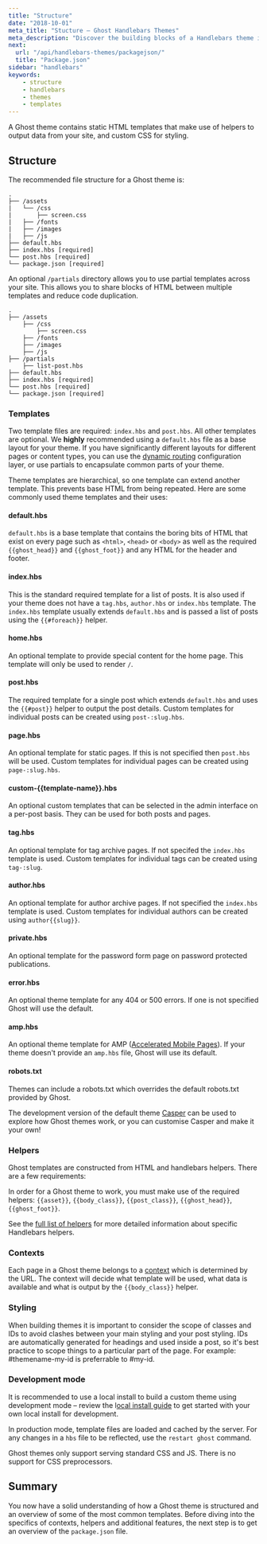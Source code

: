 ```yaml
---
title: "Structure"
date: "2018-10-01"
meta_title: "Stucture – Ghost Handlebars Themes"
meta_description: "Discover the building blocks of a Handlebars theme in Ghost and start building your custom publication! Read more about the structure of a Ghost theme 👉"
next: 
  url: "/api/handlebars-themes/packagejson/"
  title: "Package.json"
sidebar: "handlebars"
keywords:
    - structure
    - handlebars
    - themes
    - templates
---
```

A Ghost theme contains static HTML templates that make use of helpers to output data from your site, and custom CSS for styling. 

## Structure

The recommended file structure for a Ghost theme is:

```
.
├── /assets
|   └── /css
|       ├── screen.css
|   ├── /fonts
|   ├── /images
|   ├── /js
├── default.hbs
├── index.hbs [required]
└── post.hbs [required]
└── package.json [required]
```

An optional `/partials` directory allows you to use partial templates across your site. This allows you to share blocks of HTML between multiple templates and reduce code duplication. 

```
.
├── /assets
    ├── /css
        ├── screen.css
    ├── /fonts
    ├── /images
    ├── /js
├── /partials
    ├── list-post.hbs
├── default.hbs
├── index.hbs [required]
└── post.hbs [required]
└── package.json [required]
```

### Templates

Two template files are required: `index.hbs` and `post.hbs`. All other templates are optional. We **highly** recommended using  a `default.hbs` file as a base layout for your theme. If you have significantly different layouts for different pages or content types, you can use the [dynamic routing](/concepts/routing/) configuration layer, or use partials to encapsulate common parts of your theme. 

Theme templates are hierarchical, so one template can extend another template. This prevents base HTML from being repeated. Here are some commonly used theme templates and their uses:

#### default.hbs
`default.hbs` is a base template that contains the boring bits of HTML that exist on every page such as `<html>`, `<head>` or `<body>` as well as the required `{{ghost_head}}` and `{{ghost_foot}}` and any HTML for the header and footer.

#### index.hbs
This is the standard required template for a list of posts. It is also used if your theme does not have a `tag.hbs`, `author.hbs` or `index.hbs` template. The `index.hbs` template usually extends `default.hbs` and is passed a list of posts using the `{{#foreach}}` helper.

#### home.hbs
An optional template to provide special content for the home page. This template will only be used to render `/`.

#### post.hbs
The required template for a single post which extends `default.hbs` and uses the `{{#post}}` helper to output the post details. Custom templates for individual posts can be created using `post-:slug.hbs`.

#### page.hbs
An optional template for static pages. If this is not specified then `post.hbs` will be used. Custom templates for individual pages can be created using `page-:slug.hbs`.

#### custom-{{template-name}}.hbs
An optional custom templates that can be selected in the admin interface on a per-post basis. They can be used for both posts and pages.

#### tag.hbs
An optional template for tag archive pages. If not specifed the `index.hbs` template is used. Custom templates for individual tags can be created using `tag-:slug`.

#### author.hbs
An optional template for author archive pages. If not specified the `index.hbs` template is used. Custom templates for individual authors can be created using `author{{slug}}`.

#### private.hbs
An optional template for the password form page on password protected publications.

#### error.hbs
An optional theme template for any 404 or 500 errors. If one is not specified Ghost will use the default.

#### amp.hbs
An optional theme template for  AMP ([Accelerated Mobile Pages](https://www.ampproject.org/docs/get_started/about-amp.html)). If your theme doesn't provide an `amp.hbs` file, Ghost will use its default.

#### robots.txt
Themes can include a robots.txt which overrides the default robots.txt provided by Ghost.

The development version of the default theme [Casper](https://github.com/TryGhost/Casper) can be used to explore how Ghost themes work, or you can customise Casper and make it your own!

### Helpers

Ghost templates are constructed from HTML and handlebars helpers. There are a few requirements:

In order for a Ghost theme to work, you must make use of the required helpers: `{{asset}}`, `{{body_class}}`, `{{post_class}}`, `{{ghost_head}}`, `{{ghost_foot}}`.

See the [full list of helpers](/api/handlebars-themes/helpers/)  for more detailed information about specific Handlebars helpers.

### Contexts

Each page in a Ghost theme belongs to a [context](/api/handlebars-themes/context/) which is determined by the URL. The context will decide what template will be used, what data is available and what is output by the `{{body_class}}` helper. 

### Styling

When building themes it is important to consider the scope of classes and IDs to avoid clashes between your main styling and your post styling. IDs are automatically generated for headings and used inside a post, so it's best practice to scope things to a particular part of the page. For example: #themename-my-id is preferrable to #my-id.

### Development mode
It is recommended to use a local install to build a custom theme using development mode – review the l[ocal install guide](/install/local/) to get started with your own local install for development.

In production mode, template files are loaded and cached by the server. For any changes in a `hbs` file to be reflected, use the `restart ghost` command.

Ghost themes only support serving standard CSS and JS. There is no support for CSS preprocessors.


## Summary

You now have a solid understanding of how a Ghost theme is structured and an overview of some of the most common templates. Before diving into the specifics of contexts, helpers and additional features, the next step is to get an overview of the `package.json` file.
